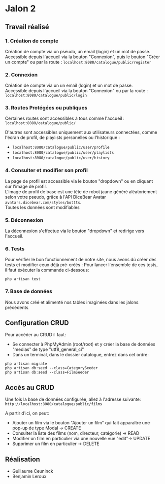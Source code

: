 # Jalon 2

## Travail réalisé

### **1. Création de compte**

Création de compte via un pseudo, un email (login) et un mot de passe.  
Accessible depuis l'accueil via la bouton "Connexion", puis le bouton "Créer un compte" ou par la route :
```localhost:8080/catalogue/public/register```

### **2. Connexion**

Création de compte via un un email (login) et un mot de passe.  
Accessible depuis l'accueil via la bouton "Connexion" ou par la route :
```localhost:8080/catalogue/public/login```

### **3. Routes Protégées ou publiques**

Certaines routes sont accessibles à tous comme l'accueil :
``localhost:8080/catalogue/public/``

D'autres sont accessibles uniquement aux utilisateurs connectées, comme l'écran de profil, de playlists personelles ou l'historique :

- ``localhost:8080/catalogue/public/user/profile``
- ``localhost:8080/catalogue/public/user/playlists``
- ``localhost:8080/catalogue/public/user/history``

### **4. Consulter et modifier son profil**

La page de profil est accessible via le bouton "dropdown" ou en cliquant sur l'image de profil.  
L'image de profil de base est une tête de robot jaune généré aléatoriement selon votre pseudo, grâce à l'API DiceBear Avatar ``avatars.dicebear.com/styles/bottts``.  
Toutes les données sont modifiables 

### **5. Déconnexion**

La déconnexion s'effectue via le bouton "dropdown" et redirige vers l'accueil.

### **6. Tests**

Pour vérifier le bon fonctionnement de notre site, nous avons dû créer des tests et modifier ceux déjà pré-créés :
Pour lancer l'ensemble de ces tests, il faut éxécuter la commande ci-dessous:

````console
php artisan test
````

### **7. Base de données**

Nous avons créé et alimenté nos tables imaginées dans les jalons précédents.

## Configuration CRUD
Pour accéder au CRUD il faut:
- Se connecter à PhpMyAdmin (root/root) et y créer la base de données "medias" de type "utf8_general_ci"
- Dans un terminal, dans le dossier catalogue, entrez dans cet ordre:
```
php artisan migrate
php artisan db:seed --class=CategorySeeder
php artisan db:seed --class=FilmSeeder
```

## Accès au CRUD
Une fois la base de données configurée, allez à l'adresse suivante:
`http://localhost:8080/catalogue/public/films`

A partir d'ici, on peut:
- Ajouter un film via le bouton "Ajouter un film" qui fait apparaître une pop-up de type Modal -> CREATE
- Consulter la liste des films (nom, directeur, catégorie) -> READ
- Modifier un film en particulier via une nouvelle vue "edit"-> UPDATE
- Supprimer un film en particulier -> DELETE


## Réalisation

- Guillaume Ceuninck
- Benjamin Leroux
